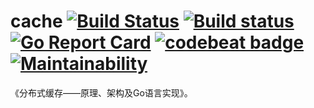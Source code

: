 # cache [![Build Status](https://travis-ci.org/read-and-code/cache.svg?branch=master)](https://travis-ci.org/read-and-code/cache) [![Build status](https://ci.appveyor.com/api/projects/status/ralfgfx5ds7w7yl4/branch/master?svg=true)](https://ci.appveyor.com/project/Frederick-S/cache/branch/master) [![Go Report Card](https://goreportcard.com/badge/github.com/read-and-code/cache)](https://goreportcard.com/report/github.com/read-and-code/cache) [![codebeat badge](https://codebeat.co/badges/4126798d-1971-4996-b2ba-99818037351b)](https://codebeat.co/projects/github-com-read-and-code-cache-master) [![Maintainability](https://api.codeclimate.com/v1/badges/80869384b250c61119de/maintainability)](https://codeclimate.com/github/read-and-code/cache/maintainability)
《分布式缓存——原理、架构及Go语言实现》。
